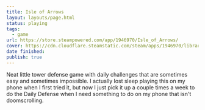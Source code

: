 ```yaml
---
title: Isle of Arrows
layout: layouts/page.html
status: playing
tags:
  - game
url: https://store.steampowered.com/app/1946970/Isle_of_Arrows/
cover: https://cdn.cloudflare.steamstatic.com/steam/apps/1946970/library_600x900_2x.jpg?t=1670047175
date finished: 
publish: true
---
```

Neat little tower defense game with daily challenges that are sometimes easy and sometimes impossible. I actually lost sleep playing this on my phone when I first tried it, but now I just pick it up a couple times a week to do the Daily Defense when I need something to do on my phone that isn't doomscrolling.